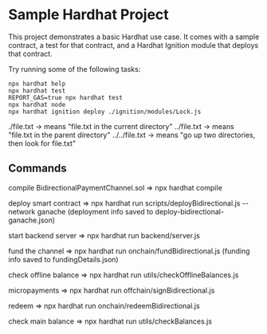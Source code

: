 # Sample Hardhat Project

This project demonstrates a basic Hardhat use case. It comes with a sample contract, a test for that contract, and a Hardhat Ignition module that deploys that contract.

Try running some of the following tasks:

```shell
npx hardhat help
npx hardhat test
REPORT_GAS=true npx hardhat test
npx hardhat node
npx hardhat ignition deploy ./ignition/modules/Lock.js
```


./file.txt → means "file.txt in the current directory"
../file.txt → means "file.txt in the parent directory"
../../file.txt → means "go up two directories, then look for file.txt"


## Commands
compile BidirectionalPaymentChannel.sol => npx hardhat compile

deploy smart contract => npx hardhat run scripts/deployBidirectional.js --network ganache 
                        (deployment info saved to deploy-bidirectional-ganache.json)

start backend server => npx hardhat run backend/server.js

fund the channel => npx hardhat run onchain/fundBidirectional.js
                        (funding info saved to fundingDetails.json)

check offline balance => npx hardhat run utils/checkOfflineBalances.js

micropayments => npx hardhat run offchain/signBidirectional.js

redeem => npx hardhat run onchain/redeemBidirectional.js

check main balance => npx hardhat run utils/checkBalances.js 
